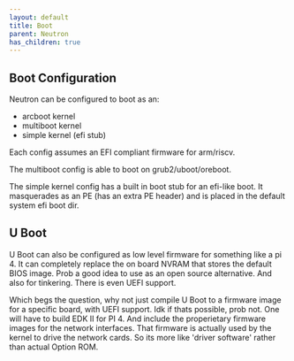 ```yaml
---
layout: default
title: Boot
parent: Neutron
has_children: true
---
```


## Boot Configuration

Neutron can be configured to boot as an:

- arcboot kernel
- multiboot kernel
- simple kernel (efi stub)

Each config assumes an EFI compliant firmware for arm/riscv.

The multiboot config is able to boot on grub2/uboot/oreboot.

The simple kernel config has a built in boot stub for an efi-like boot. It masquerades as an PE (has an extra PE header) and is placed in the default system efi boot dir.

## U Boot

U Boot can also be configured as low level firmware for something like a pi 4. It can completely replace the on board NVRAM that stores the default BIOS image. Prob a good idea to use as an open source alternative. And also for tinkering. There is even UEFI support.

Which begs the question, why not just compile U Boot to a firmware image for a specific board, with UEFI support. Idk if thats possible, prob not. One will have to build EDK II for PI 4. And include the properietary firmware images for the network interfaces. That firmware is actually used by the kernel to drive the network cards. So its more like 'driver software' rather than actual Option ROM.
